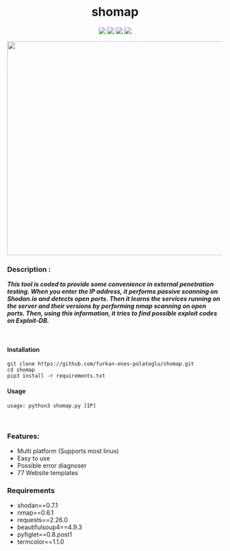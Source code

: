 <h1 align="center">shomap</h1>

<p align="center">
  <img src="https://img.shields.io/badge/Author-KasRoudra-purple?style=flat-square">
  <img src="https://img.shields.io/badge/Open%20Source-Yes-cyan?style=flat-square">
  <img src="https://img.shields.io/badge/Made%20in-Bangladesh-green?colorA=%23ff0000&colorB=%23017e40&style=flat-square">
  <img src="https://img.shields.io/badge/Written%20In-Python-blue?style=flat-square">
</p>


<p align="center">
  <img width="670" height="500" src="https://i.hizliresim.com/o73aqmy.jpg">
</p>


### Description :

***This tool is coded to provide some convenience in external penetration testing. When you enter the IP address, it performs passive scanning on Shodan.io and detects open ports. Then it learns the services running on the server and their versions by performing nmap scanning on open ports. Then, using this information, it tries to find possible exploit codes on Exploit-DB.***

<br>

#### Installation
```
git clone https://github.com/furkan-enes-polatoglu/shomap.git
cd shomap
pip3 install -r requirements.txt
```

#### Usage

```
usage: python3 shomap.py [IP]
```
<br>

### Features:

 - Multi platform (Supports most linux)
 - Easy to use
 - Possible error diagnoser
 - 77 Website templates
 
 ### Requirements
<ul>
  <li>shodan==0.7.1 </li>
  <li>nmap==0.6.1 </li>
  <li>requests==2.26.0 </li>
  <li>beautifulsoup4==4.9.3 </li>
  <li>pyfiglet==0.8.post1 </li>
  <li>termcolor==1.1.0 </li>
</ul>

